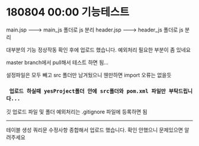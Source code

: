 # 180804 00:00 기능테스트

main.jsp ---> main_js 폴더로 js 분리
header.jsp ---> header_js 폴더로 js 분리 


대부분의 기능 정상작동 확인 후에 업로드 했습니다. 예외처리 필요한 부분이 좀 있네요



master branch에서 pull해서 테스트 하면 됨... 

설정파일은 모두 빼고 src 폴더만 남겨뒀으니 웬만하면 import 오류는 없을듯

### ` 업로드 하실때 yesProject폴더 안에 src폴더와 pom.xml 파일만 부탁드립니다...`

깃 업로드 파일 및 폴더 예외처리는 .gitignore 파일에 등록하면 됨


---

테이블 생성 쿼리문 수정사항 종합해서 업로드 했습니다. 확인 안했으니 문제있으면 알려주세요

